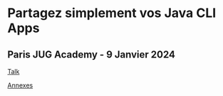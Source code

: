 # Partagez simplement vos Java CLI Apps

## Paris JUG Academy - 9 Janvier 2024

[Talk](https://java-cli-apps.github.io/)

[Annexes](https://java-cli-apps.github.io//Annexes.html)
